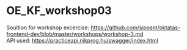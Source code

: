 # OE_KF_workshop03
Soultion for workshop excercise: https://github.com/siposm/oktatas-frontend-dev/blob/master/workshops/workshop-3.md  
API used: https://practiceapi.nikprog.hu/swagger/index.html
